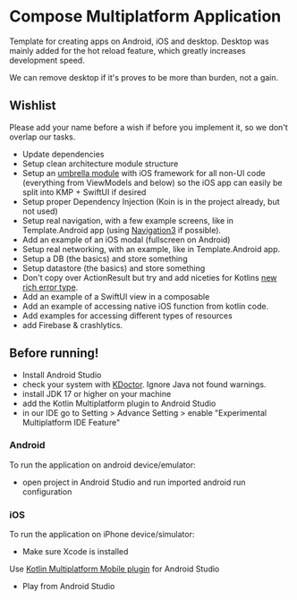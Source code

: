 # Compose Multiplatform Application

Template for creating apps on Android, iOS and desktop. Desktop was mainly added for the hot reload feature, which greatly increases development speed.

We can remove desktop if it's proves to be more than burden, not a gain.

## Wishlist
Please add your name before a wish if before you implement it, so we don't overlap our tasks.
- Update dependencies
- Setup clean architecture module structure
- Setup an [umbrella module](https://www.jetbrains.com/help/kotlin-multiplatform-dev/multiplatform-project-configuration.html#several-shared-modules) with iOS framework for all non-UI code (everything from ViewModels and below) so the iOS app can easily be split into KMP + SwiftUI if desired
- Setup proper Dependency Injection (Koin is in the project already, but not used)
- Setup real navigation, with a few example screens, like in Template.Android app (using [Navigation3](https://developer.android.com/guide/navigation/navigation-3) if possible).
- Add an example of an iOS modal (fullscreen on Android)
- Setup real networking, with an example, like in Template.Android app.
- Setup a DB (the basics) and store something
- Setup datastore (the basics) and store something
- Don't copy over ActionResult but try and add niceties for Kotlins [new rich error type](https://xuanlocle.medium.com/kotlin-2-4-introduces-rich-errors-a-game-changer-for-error-handling-413d281e4a05).
- Add an example of a SwiftUI view in a composable
- Add an example of accessing native iOS function from kotlin code.
- Add examples for accessing different types of resources
- add Firebase & crashlytics.

## Before running!

- Install Android Studio
- check your system with [KDoctor](https://github.com/Kotlin/kdoctor). Ignore Java not found warnings.
- install JDK 17 or higher on your machine
- add the Kotlin Multiplatform plugin to Android Studio
- in our IDE go to Setting > Advance Setting > enable "Experimental Multiplatform IDE Feature"

### Android

To run the application on android device/emulator:

- open project in Android Studio and run imported android run configuration

### iOS

To run the application on iPhone device/simulator:

- Make sure Xcode is installed

Use [Kotlin Multiplatform Mobile plugin](https://plugins.jetbrains.com/plugin/14936-kotlin-multiplatform-mobile)
for Android Studio

- Play from Android Studio
